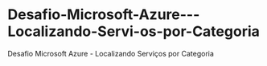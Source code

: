 # Desafio-Microsoft-Azure---Localizando-Servi-os-por-Categoria
Desafio Microsoft Azure - Localizando Serviços por Categoria
